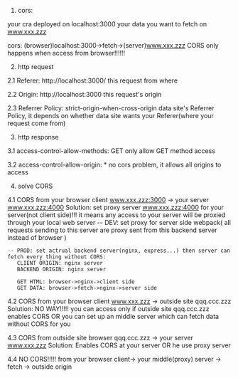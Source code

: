 1. cors:

your cra deployed on localhost:3000
your data you want to fetch on www.xxx.zzz

cors: (browser)localhost:3000->fetch->(server)www.xxx.zzz
CORS only happens when access from browser!!!!!!

2. http request

2.1 Referer: http://localhost:3000/
this request from where

2.2 Origin: http://localhost:3000
this request's origin

2.3 Referrer Policy: strict-origin-when-cross-origin
data site's Referrer Policy, it depends on whether data site wants your Referer(where your request come from)

3. http response

3.1 access-control-allow-methods: GET
only allow GET method access

3.2 access-control-allow-origin: \*
no cors problem, it allows all origins to access

4. solve CORS

4.1 CORS from your browser client www.xxx.zzz:3000 -> your server www.xxx.zzz:4000
Solution: set proxy server www.xxx.zzz:4000 for your server(not client side)!!!
it means any access to your server will be proxied through your local web server
-- DEV: set proxy for server side webpack( all requests sending to this server are proxy sent from this backend server instead of browser )

    -- PROD: set actrual backend server(nginx, express...) then server can fetch every thing without CORS:
       CLIENT ORIGIN: nginx server
       BACKEND ORIGIN: nginx server

       GET HTML: browser->nginx->client side
       GET DATA: browser->fetch->nginx->server side

4.2 CORS from your browser client www.xxx.zzz -> outside site qqq.ccc.zzz
Solution: NO WAY!!!!! you can access only if outside site qqq.ccc.zzz enables CORS
OR you can set up an middle server which can fetch data without CORS for you

4.3 CORS from outside site browser qqq.ccc.zzz -> your server www.xxx.zzz
Solution: Enables CORS at your server OR he use proxy server

4.4 NO CORS!!!!! from your browser client-> your middle(proxy) server -> fetch -> outside origin
